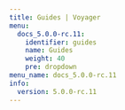 ```yaml
---
title: Guides | Voyager
menu:
  docs_5.0.0-rc.11:
    identifier: guides
    name: Guides
    weight: 40
    pre: dropdown
menu_name: docs_5.0.0-rc.11
info:
  version: 5.0.0-rc.11
---
```


